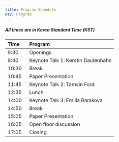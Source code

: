 ```yaml
---
title: Program Schedule
nav: Program
---
```


##### All times are in Korea Standard Time (KST)

| Time       | &nbsp; Program                 | 
| :---------- | :----------------------- | 
| 9:30       | &nbsp; Openings                | 
| 9:40       | &nbsp; Keynote Talk 1: Kerstin Dautenhahn      | 
| 10:30      | &nbsp; Break                   | 
| 10:45      | &nbsp; Paper Presentation      |
| 11:45      | &nbsp; Keynote Talk 2: Tamsin Ford          | 
| 12:35      | &nbsp; Lunch            | 
| 14:00      | &nbsp; Keynote Talk 3: Emilia Barakova                | 
| 14:50      | &nbsp; Break |
| 15:05      | &nbsp; Paper Presentation |
| 16:05      | &nbsp; Open floor discussion | 
| 17:05      | &nbsp; Closing                 | 

<!---

##### All times are in Central European Time (CET).


| Time       | &nbsp; Program                 | 
| :---------- | :----------------------- | 
| 9:15       | &nbsp; Openings                | 
| 9:30       | &nbsp; Keynote Talk: Rafael A Calvo, Imperial College      | 
| 10:30      | &nbsp; Break                   | 
| 11:00      | &nbsp; Paper Presentation      |
|            | &nbsp; * "Loneliness in daily-life, could agents & robots help and how? Presentation and first elements of validation of the LAAM or Life-companion Agent Acceptance Model", Brice Pablo Diesbach, Jean-Philippe Galan and Michele Grimaldi |
|            | &nbsp; * "Explorative Study on Human Intuitive Responses to Observing Expressive Robot Behavior", Marieke van Otterdijk, Diana Saplacan, Bruno Laeng and Jim Torresen |
|            | &nbsp; * "Adaptive Robot-Assisted Autism Intervention for Children with ASD", Anara Sandygulova, Aida Amirova, Aida Zhanatkyzy, Zhansaule Telisheva and Nazerke Rakhymbayeva |
|            | &nbsp; * "Towards social embodied cobots: The integration of an industrial cobot with a social virtual agent", Matteo Lavit Nicora, Sebastian Beyrodt, Dimitra Tsovaltzi, Fabrizio Nunnari, Patrick Gebhard and Matteo Malosio |  
| 12:00      | &nbsp; Invited Talk: Ognjen (Oggi) Rudovic          | 
| 12:45      | &nbsp; Lunch            | 
| 14:15      | &nbsp; Invited Talk: Deirdre Logan, Boston Children's Hospital                 | 
| 14:45      | &nbsp; Paper Presentation |
|            | &nbsp; * "Design of child-robot interactions for comfort and distraction from post-operative pain and distress", Oriana Ferrari, Feiran Zhang, Jules van Gurp, Ayrton Braam, Frank Broz and Emilia Barakova |
|            | &nbsp; * "A Social Robot for Emotion Recognition and Burden Levels Assessment for Informal Caregivers", Samuel Millan Norman and Carolina Fuentes|
|            | &nbsp; * "Online Learners’ Cognitive-Affective States Awareness to support Wellbeing and Self-Regulation Skills", Marie-Luce Bourguet, Jacqueline Urakami and Gentiane Venture |  
|            | &nbsp; * "Can Robots Help in the Evaluation of Mental Wellbeing in Children? An Empirical Study", Nida Itrat Abbasi, Micol Spitale, Joanna Anderson, Tamsin Ford, Peter B. Jones and Hatice Gunes |
| 15:45      | &nbsp; Break |
| 16:00      | &nbsp; Keynote Talk:  Maja Mataric, University of Southern California | 
| 16:45      | &nbsp; Break                 | 
| 17:00      | &nbsp; Keynote Talk: Hae Won Park, MIT Media Lab          | 
| 17:45      | &nbsp; Closing           | 

--> 
